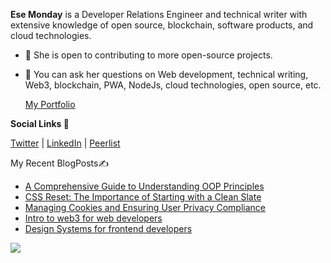 **Ese Monday** is a Developer Relations Engineer and technical writer with extensive knowledge of open source, blockchain, software products, and cloud technologies.

- 👯 She is open to contributing to more open-source projects.

- 💬 You can ask her questions on Web development, technical writing, Web3, blockchain, PWA, NodeJs, cloud technologies, open source, etc.
  
  [My Portfolio](https://www.esemonday.xyz/)

  
**Social Links 🔗**

[Twitter](https://twitter.com/EseMonday1) | [LinkedIn](https://www.linkedin.com/in/ese-monday) | [Peerlist](https://peerlist.io/esemonday) 

My Recent BlogPosts✍️
- [A Comprehensive Guide to Understanding OOP Principles](https://ese-monday.hashnode.dev/a-comprehensive-guide-to-understanding-oop-principles-encapsulation-abstraction-polymorphism-and-inheritance)
- [CSS Reset: The Importance of Starting with a Clean Slate](https://ese-monday.hashnode.dev/css-reset-the-importance-of-starting-with-a-clean-slate)
- [Managing Cookies and Ensuring User Privacy Compliance](https://ese-monday.hashnode.dev/managing-cookies-and-ensuring-user-privacy-compliance)
- [Intro to web3 for web developers](https://ese-monday.hashnode.dev/intro-to-web3js-a-deep-dive-for-web-developers)
- [Design Systems for frontend developers](https://ese-monday.hashnode.dev/taking-your-frontend-development-skill-to-the-next-level-with-design-systems)
<a href="https://www.buymeacoffee.com/esemonday" target="_blank" rel="noreferrer">










</a>
<img 
   src="https://github-readme-stats.vercel.app/api?username=ESE-MONDAY&show_icons=true&theme=tokyonight" 
/> 
<!---
ESE-MONDAY/ESE-MONDAY is a ✨ special ✨ repository because its `README.md` (this file) appears on your GitHub profile.
You can click the Preview link to take a look at your changes.
--->
